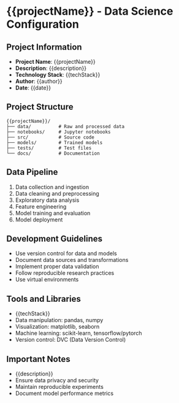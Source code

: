 # {{projectName}} - Data Science Configuration

## Project Information
- **Project Name**: {{projectName}}
- **Description**: {{description}}
- **Technology Stack**: {{techStack}}
- **Author**: {{author}}
- **Date**: {{date}}

## Project Structure
```
{{projectName}}/
├── data/          # Raw and processed data
├── notebooks/     # Jupyter notebooks
├── src/           # Source code
├── models/        # Trained models
├── tests/         # Test files
└── docs/          # Documentation
```

## Data Pipeline
1. Data collection and ingestion
2. Data cleaning and preprocessing
3. Exploratory data analysis
4. Feature engineering
5. Model training and evaluation
6. Model deployment

## Development Guidelines
- Use version control for data and models
- Document data sources and transformations
- Implement proper data validation
- Follow reproducible research practices
- Use virtual environments

## Tools and Libraries
- {{techStack}}
- Data manipulation: pandas, numpy
- Visualization: matplotlib, seaborn
- Machine learning: scikit-learn, tensorflow/pytorch
- Version control: DVC (Data Version Control)

## Important Notes
- {{description}}
- Ensure data privacy and security
- Maintain reproducible experiments
- Document model performance metrics